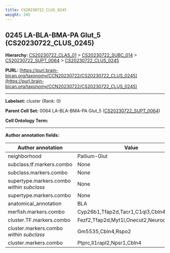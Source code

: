 ```yaml
---
title: CS20230722_CLUS_0245
weight: 245
---
```

## 0245 LA-BLA-BMA-PA Glut_5 (CS20230722_CLUS_0245)
<b>Hierarchy: </b>
[CS20230722_CLAS_01](../CS20230722_CLAS_01) >
[CS20230722_SUBC_014](../CS20230722_SUBC_014) >
[CS20230722_SUPT_0064](../CS20230722_SUPT_0064) >
[CS20230722_CLUS_0245](../CS20230722_CLUS_0245)

**PURL:** [https://purl.brain-bican.org/taxonomy/CCN20230722/CS20230722_CLUS_0245](https://purl.brain-bican.org/taxonomy/CCN20230722/CS20230722_CLUS_0245)

---


**Labelset:** cluster (Rank: 0)

**Parent Cell Set:** 0064 LA-BLA-BMA-PA Glut_5 ([CS20230722_SUPT_0064](../CS20230722_SUPT_0064))



**Cell Ontology Term:** 

[MARKER GENES.]: #


---

[TRANSFERRED ANNOTATIONS.]: #


[AUTHOR ANNOTATION FIELDS.]: #


**Author annotation fields:**

| Author annotation | Value |
|-------------------|-------|
|neighborhood|Pallium-Glut|
|subclass.tf.markers.combo|None|
|subclass.markers.combo|None|
|supertype.markers.combo _within subclass_|None|
|supertype.markers.combo|None|
|anatomical_annotation|BLA|
|merfish.markers.combo|Cyp26b1,Tfap2d,Tacr1,C1ql3,Cbln4|
|cluster.TF.markers.combo|Fezf2,Tfap2d,Myt1l,Onecut2,Neurod6,Insm1|
|cluster.markers.combo _within subclass_|Gm5535,Cbln4,Rspo2|
|cluster.markers.combo|Ptprc,Il1rapl2,Npsr1,Cbln4|
